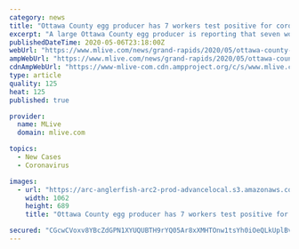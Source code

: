 ```yaml
---
category: news
title: "Ottawa County egg producer has 7 workers test positive for coronavirus"
excerpt: "A large Ottawa County egg producer is reporting that seven workers have tested positive for COVID-19, but none since April 30. Sunrise Acres Egg Farms issued a statement Wednesday, May 6 about the company’s efforts to combat the virus."
publishedDateTime: 2020-05-06T23:18:00Z
webUrl: "https://www.mlive.com/news/grand-rapids/2020/05/ottawa-county-egg-producer-has-7-workers-test-positive-for-coronavirus.html"
ampWebUrl: "https://www.mlive.com/news/grand-rapids/2020/05/ottawa-county-egg-producer-has-7-workers-test-positive-for-coronavirus.html?outputType=amp"
cdnAmpWebUrl: "https://www-mlive-com.cdn.ampproject.org/c/s/www.mlive.com/news/grand-rapids/2020/05/ottawa-county-egg-producer-has-7-workers-test-positive-for-coronavirus.html?outputType=amp"
type: article
quality: 125
heat: 125
published: true

provider:
  name: MLive
  domain: mlive.com

topics:
  - New Cases
  - Coronavirus

images:
  - url: "https://arc-anglerfish-arc2-prod-advancelocal.s3.amazonaws.com/public/HVCR774CPVHM7OJ4O3XU4TC74E.jpg"
    width: 1062
    height: 689
    title: "Ottawa County egg producer has 7 workers test positive for coronavirus"

secured: "CGcwCVoxv8YBcZdGPN1XYUQUBTH9rYQ05Ar8xXMHTOnw1tsYh0iOeQLkUplBvMqFlvHXM2A7m8ahmB08FS12kJZDPN1KvZ4x+Z3OCHA/gPAPzCeFsHlsxHUzFhiqKgnuA44nTUY0/GwGxBbxxtm12Zytwr7bNkRj+ilW00tu/Yq7ZFRICaoewMqyH5FvBnr18VApC/rNVgc1F9XgC7JhphJREpDrPOmbWgbrRNViiMPkZvdJV7yVgtmbPpypS8pyisAx0qA6QHOGzC9Eavu6YHkmRIDp8jVIRfz8TeU8Da6+ayiAqczVP40PHM4iDP1gmG7pBlhpdPRN4/NM1/Uif/emcJL5ohZcjC+TIe80DFxJSavmCTJOzdUtFVeOg8QAnN1uOU1VCPRDABS/CuSWmqw5lr0PH4j5ufnMXOulcZwN5bs7Ad/d0sgm+XvX+MW5y9zV2dMidTFJ4Zkn7xiJyjPiMHHpZhgvO++lIcDI+GM=;KkkOl+LYAD/hX2/w3Lj8bg=="
---
```


